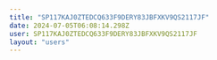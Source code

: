 ```yaml
---
title: "SP117KAJ0ZTEDCQ633F9DERY83JBFXKV9QS2117JF"
date: 2024-07-05T06:08:14.298Z
user: SP117KAJ0ZTEDCQ633F9DERY83JBFXKV9QS2117JF
layout: "users"
---
```

    